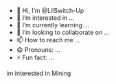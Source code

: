 - 👋 Hi, I’m @LilSwitch-Up
- 👀 I’m interested in ...
- 🌱 I’m currently learning ...
- 💞️ I’m looking to collaborate on ...
- 📫 How to reach me ...
- 😄 Pronouns: ...
- ⚡ Fun fact: ...

<!---
LilSwitch-Up/LilSwitch-Up is a ✨ special ✨ repository because its `README.md` (this file) appears on your GitHub profile.
You can click the Preview link to take a look at your changes.
--->
im interested in Mining
